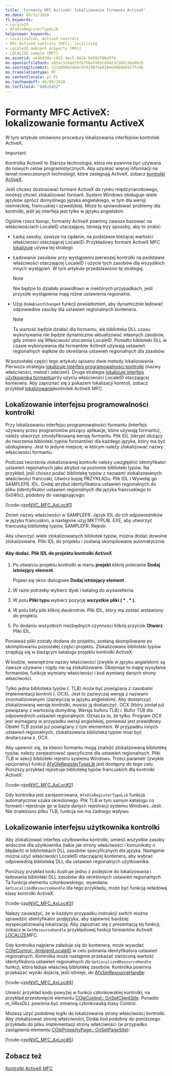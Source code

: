 ```yaml
---
title: 'Formanty MFC ActiveX: lokalizowanie formantu ActiveX'
ms.date: 09/12/2018
f1_keywords:
- LocaleID
- AfxOleRegisterTypeLib
helpviewer_keywords:
- localization, ActiveX controls
- MFC ActiveX controls [MFC], localizing
- LocaleID ambient property [MFC]
- LOCALIZE sample [MFC]
ms.assetid: a44b839a-c652-4ec5-b824-04392708a5f9
ms.openlocfilehash: a85ec5cbed797b756afd93cd8423c58d138a0625
ms.sourcegitcommit: c21b05042debc97d14875e019ee9d698691ffc0b
ms.translationtype: MT
ms.contentlocale: pl-PL
ms.lasthandoff: 06/09/2020
ms.locfileid: "84615422"
---
```

# <a name="mfc-activex-controls-localizing-an-activex-control"></a>Formanty MFC ActiveX: lokalizowanie formantu ActiveX

W tym artykule omówiono procedury lokalizowania interfejsów kontrolek ActiveX.

>[!IMPORTANT]
> Kontrolka ActiveX to Starsza technologia, która nie powinna być używana do nowych celów programistycznych. Aby uzyskać więcej informacji na temat nowoczesnych technologii, które zastępują ActiveX, zobacz [kontrolki ActiveX](activex-controls.md).

Jeśli chcesz dostosować formant ActiveX do rynku międzynarodowego, możesz chcieć zlokalizować formant. System Windows obsługuje wiele języków oprócz domyślnego języka angielskiego, w tym dla wersji niemieckiej, francuskiej i szwedzkiej. Może to spowodować problemy dla kontrolki, jeśli jej interfejs jest tylko w języku angielskim.

Ogólnie rzecz biorąc, formanty ActiveX powinny zawsze bazować na właściwościach LocaleID otaczającej. Istnieją trzy sposoby, aby to zrobić:

- Ładuj zasoby, zawsze na żądanie, na podstawie bieżącej wartości właściwości otaczającej LocaleID. Przykładowy formant ActiveX MFC [lokalizuje](../overview/visual-cpp-samples.md) używa tej strategii.

- Ładowanie zasobów przy wystąpieniu pierwszej kontrolki na podstawie właściwości otaczającej LocaleID i użycie tych zasobów dla wszystkich innych wystąpień. W tym artykule przedstawiono tę strategię.

    > [!NOTE]
    >  Nie będzie to działało prawidłowo w niektórych przypadkach, jeśli przyszłe wystąpienia mają różne ustawienia regionalne.

- Użyj `OnAmbientChanged` funkcji powiadomień, aby dynamicznie ładować odpowiednie zasoby dla ustawień regionalnych kontenera.

    > [!NOTE]
    >  Ta wartość będzie działać dla formantu, ale biblioteka DLL czasu wykonywania nie będzie dynamicznie aktualizować własnych zasobów, gdy zmieni się Właściwość otoczenia LocaleID. Ponadto biblioteki DLL w czasie wykonywania dla formantów ActiveX używają ustawień regionalnych wątków do określania ustawień regionalnych dla zasobów.

W pozostałej części tego artykułu opisano dwie metody lokalizowania. Pierwsza strategia [lokalizuje interfejs programowalności kontrolki](#_core_localizing_your_control.92.s_programmability_interface) (nazwy właściwości, metod i zdarzeń). Druga strategia [lokalizuje interfejs użytkownika formantu](#_core_localizing_the_control.92.s_user_interface)przy użyciu właściwości LocaleID otaczającej kontenera. Aby zapoznać się z pokazem lokalizacji kontroli, zobacz przykład [lokalizowanie](../overview/visual-cpp-samples.md)kontrolek ActiveX MFC.

## <a name="localizing-the-controls-programmability-interface"></a><a name="_core_localizing_your_control.92.s_programmability_interface"></a>Lokalizowanie interfejsu programowalności kontrolki

Przy lokalizowaniu interfejsu programowalności formantu (interfejs używany przez programistów piszący aplikacje, które używają formantu), należy utworzyć zmodyfikowaną wersję formantu. Plik IDL (skrypt służący do tworzenia biblioteki typów formantów) dla każdego języka, który ma być obsługiwany. Jest to jedyne miejsce, w którym należy zlokalizować nazwy właściwości formantu.

Podczas tworzenia zlokalizowanej kontrolki należy uwzględnić identyfikator ustawień regionalnych jako atrybut na poziomie biblioteki typów. Na przykład, jeśli chcesz podać bibliotekę typów z nazwami zlokalizowanych właściwości francuski, Utwórz kopię PRZYKŁADu. Plik IDL i Wywołaj go SAMPLEFR. IDL. Dodaj atrybut identyfikatora ustawień regionalnych do pliku (identyfikator ustawień regionalnych dla języka francuskiego to 0x040c), podobny do następującego:

[!code-cpp[NVC_MFC_AxLoc#1](codesnippet/cpp/mfc-activex-controls-localizing-an-activex-control_1.idl)]

Zmień nazwy właściwości w SAMPLEFR. Język IDL do ich odpowiedników w języku francuskim, a następnie użyj MKTYPLIB. EXE, aby utworzyć francuską bibliotekę typów, SAMPLEFR. Rejestr.

Aby utworzyć wiele zlokalizowanych bibliotek typów, można dodać dowolne zlokalizowane. Pliki IDL do projektu i zostaną skompilowane automatycznie.

#### <a name="to-add-an-idl-file-to-your-activex-control-project"></a>Aby dodać. Plik IDL do projektu kontrolki ActiveX

1. Po otwarciu projektu kontrolki w menu **projekt** kliknij polecenie **Dodaj istniejący element**.

   Pojawi się okno dialogowe **Dodaj istniejący element** .

1. W razie potrzeby wybierz dysk i katalog do wyświetlenia.

1. W polu **Pliki typu** wybierz pozycję **wszystkie pliki ( \* . \* )**.

1. W polu listy plik kliknij dwukrotnie. Plik IDL, który ma zostać wstawiony do projektu.

1. Po dodaniu wszystkich niezbędnych czynności kliknij przycisk **Otwórz** . Pliki IDL.

Ponieważ pliki zostały dodane do projektu, zostaną skompilowane po skompilowaniu pozostałej części projektu. Zlokalizowane biblioteki typów znajdują się w bieżącym katalogu projektu kontrolki ActiveX.

W kodzie, wewnętrzne nazwy właściwości (zwykle w języku angielskim) są zawsze używane i nigdy nie są zlokalizowane. Obejmuje to mapę wysyłania formantów, funkcje wymiany właściwości i kod wymiany danych strony właściwości.

Tylko jedna biblioteka typów (. TLB) może być powiązana z zasobami implementacji kontroli (. OCX). Jest to zazwyczaj wersja z nazwami znormalizowanymi (zazwyczaj w języku angielskim). Aby dostarczyć zlokalizowaną wersję kontrolki, musisz ją dostarczyć. OCX (który został już powiązany z wartością domyślną. Wersja buforu TLB) i. Bufor TLB dla odpowiednich ustawień regionalnych. Oznacza to, że tylko. Program OCX jest wymagany w przypadku wersji angielskiej, ponieważ jest prawidłowy. Obiekt TLB został już powiązany z tym elementem. W przypadku innych ustawień regionalnych, zlokalizowana biblioteka typów musi być dostarczana z. OCX.

Aby upewnić się, że klienci formantu mogą znaleźć zlokalizowaną bibliotekę typów, należy zarejestrować specyficzne dla ustawień regionalnych. Pliki TLB w sekcji biblioteki rejestru systemu Windows. Trzeci parametr (zwykle opcjonalny) funkcji [AfxOleRegisterTypeLib](reference/registering-ole-controls.md#afxoleregistertypelib) jest dostępny do tego celu. Poniższy przykład rejestruje bibliotekę typów francuskich dla kontrolki ActiveX:

[!code-cpp[NVC_MFC_AxLoc#2](codesnippet/cpp/mfc-activex-controls-localizing-an-activex-control_2.cpp)]

Gdy kontrolka jest zarejestrowana, `AfxOleRegisterTypeLib` funkcja automatycznie szuka określonego. Plik TLB w tym samym katalogu co formant i rejestruje go w bazie danych rejestracji systemu Windows. Jeśli. Nie znaleziono pliku TLB, funkcja nie ma żadnego wpływu.

## <a name="localizing-the-controls-user-interface"></a><a name="_core_localizing_the_control.92.s_user_interface"></a>Lokalizowanie interfejsu użytkownika kontrolki

Aby zlokalizować interfejs użytkownika kontrolki, umieść wszystkie zasoby widoczne dla użytkownika (takie jak strony właściwości i komunikaty o błędach) w bibliotekach DLL zasobów specyficznych dla języka. Następnie można użyć właściwości LocaleID otaczającej kontenera, aby wybrać odpowiednią bibliotekę DLL dla ustawień regionalnych użytkownika.

Poniższy przykład kodu ilustruje jedno z podejście do lokalizowania i ładowania biblioteki DLL zasobów dla określonych ustawień regionalnych. Ta funkcja elementu członkowskiego, wywołana `GetLocalizedResourceHandle` dla tego przykładu, może być funkcją składową klasy kontrolki ActiveX:

[!code-cpp[NVC_MFC_AxLoc#3](codesnippet/cpp/mfc-activex-controls-localizing-an-activex-control_3.cpp)]

Należy zauważyć, że w każdym przypadku instrukcji switch można sprawdzić identyfikator podjęzyka, aby zapewnić bardziej wyspecjalizowaną lokalizację. Aby zapoznać się z prezentacją tej funkcji, zobacz w `GetResourceHandle` przykładowej funkcji formantów ActiveX [LOCALIZE](../overview/visual-cpp-samples.md)MFC.

Gdy kontrolka najpierw załaduje się do kontenera, może wywołać [COleControl:: AmbientLocaleID](reference/colecontrol-class.md#ambientlocaleid) w celu pobrania identyfikatora ustawień regionalnych. Kontrolka może następnie przekazać zwróconą wartość identyfikatora ustawień regionalnych do `GetLocalizedResourceHandle` funkcji, która ładuje właściwą bibliotekę zasobów. Kontrolka powinna przekazać wyniki dojścia, jeśli istnieje, do [AfxSetResourceHandle](reference/application-information-and-management.md#afxsetresourcehandle):

[!code-cpp[NVC_MFC_AxLoc#4](codesnippet/cpp/mfc-activex-controls-localizing-an-activex-control_4.cpp)]

Umieść przykład kodu powyżej w funkcji członkowskiej kontrolki, na przykład przesłonięcie elementu [COleControl:: OnSetClientSite](reference/colecontrol-class.md#onsetclientsite). Ponadto *m_hResDLL* powinna być zmienną członkowską klasy Control.

Możesz użyć podobnej logiki do lokalizowania strony właściwości kontrolki. Aby zlokalizować stronę właściwości, Dodaj kod podobny do poniższego przykładu do pliku implementacji strony właściwości (w przypadku zastąpienia elementu [COlePropertyPage:: OnSetPageSite](reference/colepropertypage-class.md#onsetpagesite)):

[!code-cpp[NVC_MFC_AxLoc#5](codesnippet/cpp/mfc-activex-controls-localizing-an-activex-control_5.cpp)]

## <a name="see-also"></a>Zobacz też

[Kontrolki ActiveX MFC](mfc-activex-controls.md)
